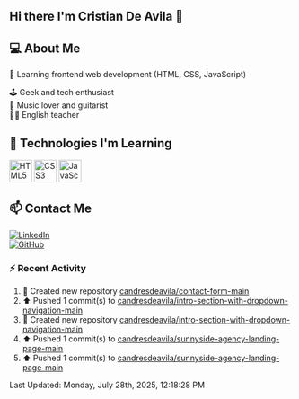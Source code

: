 ## Hi there I'm Cristian De Avila 👋

## 💻 About Me  
🎯 Learning frontend web development (HTML, CSS, JavaScript) 

🕹️ Geek and tech enthusiast   
🎸 Music lover and guitarist  
🧑‍🏫 English teacher  

## 🚀 Technologies I'm Learning  
<p align="left">
  <img src="https://cdn.jsdelivr.net/gh/devicons/devicon/icons/html5/html5-original.svg" alt="HTML5" width="40" height="40"/>
  <img src="https://cdn.jsdelivr.net/gh/devicons/devicon/icons/css3/css3-original.svg" alt="CSS3" width="40" height="40"/>
  <img src="https://cdn.jsdelivr.net/gh/devicons/devicon/icons/javascript/javascript-original.svg" alt="JavaScript" width="40" height="40"/>
</p>

## 📫 Contact Me  
[![LinkedIn](https://img.shields.io/badge/LinkedIn-0077B5?style=for-the-badge&logo=linkedin&logoColor=white)](https://www.linkedin.com/in/cristiandeavilacd/)  
[![GitHub](https://img.shields.io/badge/GitHub-181717?style=for-the-badge&logo=github&logoColor=white)](https://github.com/candresdeavila)  

### :zap: Recent Activity
<!--RECENT_ACTIVITY:start-->
1. 📔 Created new repository [candresdeavila/contact-form-main](https://github.com/candresdeavila/contact-form-main)<br>
2. ⬆️ Pushed 1 commit(s) to [candresdeavila/intro-section-with-dropdown-navigation-main](https://github.com/candresdeavila/intro-section-with-dropdown-navigation-main)<br>
3. 📔 Created new repository [candresdeavila/intro-section-with-dropdown-navigation-main](https://github.com/candresdeavila/intro-section-with-dropdown-navigation-main)<br>
4. ⬆️ Pushed 1 commit(s) to [candresdeavila/sunnyside-agency-landing-page-main](https://github.com/candresdeavila/sunnyside-agency-landing-page-main)<br>
5. ⬆️ Pushed 1 commit(s) to [candresdeavila/sunnyside-agency-landing-page-main](https://github.com/candresdeavila/sunnyside-agency-landing-page-main)<br>
<!--RECENT_ACTIVITY:end-->
<!--RECENT_ACTIVITY:last_update-->
Last Updated: Monday, July 28th, 2025, 12:18:28 PM
<!--RECENT_ACTIVITY:last_update_end-->
